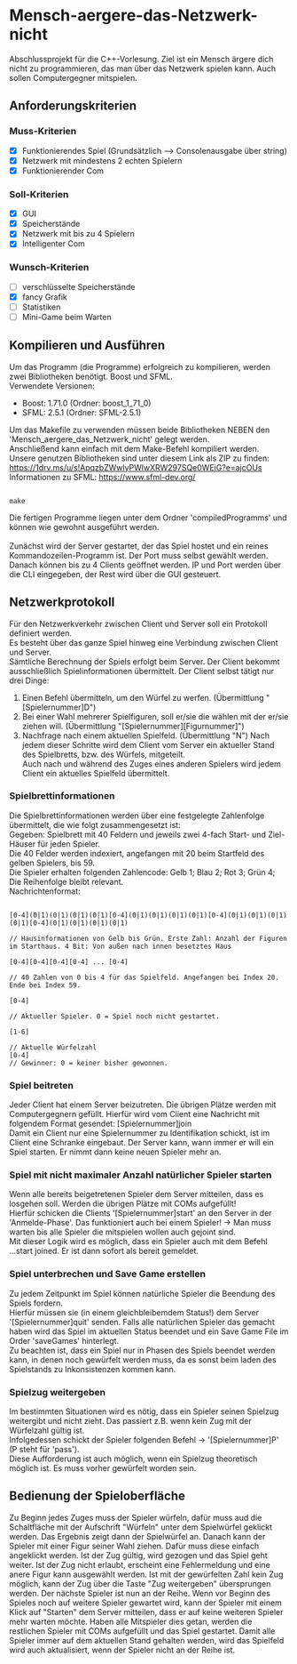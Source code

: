 # Mensch-aergere-das-Netzwerk-nicht
Abschlussprojekt für die C++-Vorlesung. Ziel ist ein Mensch ärgere dich nicht zu programmieren, das man über das Netzwerk spielen kann. Auch sollen Computergegner mitspielen.

## Anforderungskriterien
### Muss-Kriterien
- [X] Funktionierendes Spiel (Grundsätzlich --> Consolenausgabe über string)
- [X] Netzwerk mit mindestens 2 echten Spielern
- [X] Funktionierender Com

### Soll-Kriterien
- [X] GUI
- [X] Speicherstände
- [X] Netzwerk mit bis zu 4 Spielern
- [X] Intelligenter Com

### Wunsch-Kriterien
- [ ] verschlüsselte Speicherstände
- [X] fancy Grafik
- [ ] Statistiken
- [ ] Mini-Game beim Warten

## Kompilieren und Ausführen
Um das Programm (die Programme) erfolgreich zu kompilieren, werden zwei Bibliotheken benötigt. Boost und SFML. <br/>
Verwendete Versionen:
- Boost: 1.71.0 (Ordner: boost_1_71_0)
- SFML: 2.5.1 (Ordner: SFML-2.5.1)

Um das Makefile zu verwenden müssen beide Bibliotheken NEBEN den 'Mensch_aergere_das_Netzwerk_nicht' gelegt werden. <br/>
Anschließend kann einfach mit dem Make-Befehl kompiliert werden. <br/>
Unsere genutzen Bibliotheken sind unter diesem Link als ZIP zu finden: <br/> https://1drv.ms/u/s!ApqzbZWwlyPWlwXRW297SQe0WEjG?e=ajcOUs <br/>
Informationen zu SFML: https://www.sfml-dev.org/
<pre><code>
make
</code></pre>
Die fertigen Programme liegen unter dem Ordner 'compiledProgramms' und können wie gewohnt ausgeführt werden. <br/> <br/>
Zunächst wird der Server gestartet, der das Spiel hostet und ein reines Kommandozeilen-Programm ist. Der Port muss selbst
gewählt werden. Danach können bis zu 4 Clients geöffnet werden. IP und Port werden über die CLI eingegeben, der Rest
wird über die GUI gesteuert.

## Netzwerkprotokoll
Für den Netzwerkverkehr zwischen Client und Server soll ein Protokoll definiert werden. <br/>
Es besteht über das ganze Spiel hinweg eine Verbindung zwischen Client und Server. <br/>
Sämtliche Berechnung der Spiels erfolgt beim Server. Der Client bekommt ausschließlich Spielinformationen übermittelt.
Der Client selbst tätigt nur drei Dinge:
1. Einen Befehl übermitteln, um den Würfel zu werfen. (Übermittlung "[Spielernummer]D")
2. Bei einer Wahl mehrerer Spielfiguren, soll er/sie die wählen mit der er/sie ziehen will. (Übermittlung "[Spielernummer][Figurnummer]")
3. Nachfrage nach einem aktuellen Spielfeld. (Übermittlung "N")
Nach jedem dieser Schritte wird dem Client vom Server ein aktueller Stand des Spielbretts, bzw. des Würfels, mitgeteilt. <br/>
Auch nach und während des Zuges eines anderen Spielers wird jedem Client ein aktuelles Spielfeld übermittelt. <br/>
### Spielbrettinformationen
Die Spielbrettinformationen werden über eine festgelegte Zahlenfolge übermittelt, die wie folgt zusammengesetzt ist: <br/>
Gegeben: Spielbrett mit 40 Feldern und jeweils zwei 4-fach Start- und Ziel-Häuser für jeden Spieler. <br/>
Die 40 Felder werden indexiert, angefangen mit 20 beim Startfeld des gelben Spielers, bis 59. <br/>
Die Spieler erhalten folgenden Zahlencode: Gelb 1; Blau 2; Rot 3; Grün 4; Die Reihenfolge bleibt relevant. <br/>
Nachrichtenformat:
<pre><code>
[0-4](0|1)(0|1)(0|1)(0|1)[0-4](0|1)(0|1)(0|1)(0|1)[0-4](0|1)(0|1)(0|1)(0|1)[0-4](0|1)(0|1)(0|1)(0|1) <br/>
// Hausinformationen von Gelb bis Grün. Erste Zahl: Anzahl der Figuren im Starthaus. 4 Bit: Von außen nach innen besetztes Haus <br/>
[0-4][0-4][0-4][0-4] ... [0-4] <br/>
// 40 Zahlen von 0 bis 4 für das Spielfeld. Angefangen bei Index 20. Ende bei Index 59. <br/>
[0-4] <br/>
// Aktueller Spieler. 0 = Spiel noch nicht gestartet. <br/>
[1-6] <br/>
// Aktuelle Würfelzahl
[0-4]
// Gewinner: 0 = keiner bisher gewonnen.
</code></pre>

### Spiel beitreten
Jeder Client hat einem Server beizutreten. Die übrigen Plätze werden mit Computergegnern gefüllt.
Hierfür wird vom Client eine Nachricht mit folgendem Format gesendet: [Spielernummer]join <br/>
Damit ein Client nur eine Spielernummer zu Identifikation schickt, ist im Client eine Schranke
eingebaut.
Der Server kann, wann immer er will ein Spiel starten. Er nimmt dann keine neuen Spieler mehr an.

### Spiel mit nicht maximaler Anzahl natürlicher Spieler starten
Wenn alle bereits beigetretenen Spieler dem Server mitteilen, dass es losgehen soll. Werden die übrigen
Plätze mit COMs aufgefüllt! <br/>
Hierfür schicken die Clients '[Spielernummer]start' an den Server in der 'Anmelde-Phase'.
Das funktioniert auch bei einem Spieler! -> Man muss warten bis alle Spieler die mitspielen wollen
auch gejoint sind. <br/>
Mit dieser Logik wird es möglich, dass ein Spieler auch mit dem Befehl ...start joined. Er ist dann sofort als bereit gemeldet.

### Spiel unterbrechen und Save Game erstellen
Zu jedem Zeitpunkt im Spiel können natürliche Spieler die Beendung des Spiels fordern. <br/>
Hierfür müssen sie (in einem gleichbleibemdem Status!) dem Server '[Spielernummer]quit' senden.
Falls alle natürlichen Spieler das gemacht haben wird das Spiel im aktuellen Status beendet und
ein Save Game File im Order 'saveGames' hinterlegt. <br/>
Zu beachten ist, dass ein Spiel nur in Phasen des Spiels beendet werden kann, in denen noch gewürfelt
werden muss, da es sonst beim laden des Spielstands zu Inkonsistenzen kommen kann.

### Spielzug weitergeben
Im bestimmten Situationen wird es nötig, dass ein Spieler seinen Spielzug weitergibt und nicht zieht.
Das passiert z.B. wenn kein Zug mit der Würfelzahl gültig ist. <br/>
Infolgedessen schickt der Spieler folgenden Befehl -> '[Spielernummer]P' (P steht für 'pass'). <br/>
Diese Aufforderung ist auch möglich, wenn ein Spielzug theoretisch möglich ist. Es muss vorher gewürfelt worden sein.

## Bedienung der Spieloberfläche
Zu Beginn jedes Zuges muss der Spieler würfeln, dafür muss aud die Schaltfläche mit der Aufschrift "Würfeln" unter dem Spielwürfel geklickt werden. Das Ergebnis zeigt dann der Spielwürfel an.
Danach kann der Spieler mit einer Figur seiner Wahl ziehen. Dafür muss diese einfach angeklickt werden. Ist der Zug gültig, wird gezogen und das Spiel geht weiter.
Ist der Zug nicht erlaubt, erscheint eine Fehlermeldung und eine anere Figur kann ausgewählt werden.
Ist mit der gewürfelten Zahl kein Zug möglich, kann der Zug über die Taste "Zug weitergeben" übersprungen werden. Der nächste Spieler ist nun an der Reihe.
Wenn vor Beginn des Spieles noch auf weitere Spieler gewartet wird, kann der Spieler mit einem Klick auf "Starten" dem Server mitteilen, dass er auf keine weiteren Spieler mehr warten möchte.
Haben alle Mitspieler dies getan, werden die restlichen Spieler mit COMs aufgefüllt und das Spiel gestartet.
Damit alle Spieler immer auf dem aktuellen Stand gehalten werden, wird das Spielfeld wird auch aktualisiert, wenn der Spieler nicht an der Reihe ist.
